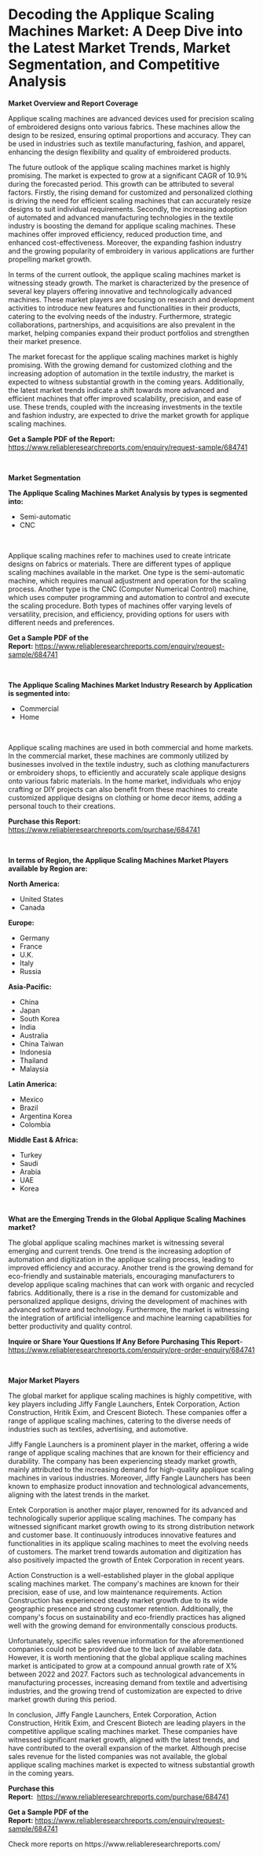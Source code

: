 <p><h1>Decoding the Applique Scaling Machines Market: A Deep Dive into the Latest Market Trends, Market Segmentation, and Competitive Analysis</h1></p><p><strong>Market Overview and Report Coverage</strong></p>
<p><p>Applique scaling machines are advanced devices used for precision scaling of embroidered designs onto various fabrics. These machines allow the design to be resized, ensuring optimal proportions and accuracy. They can be used in industries such as textile manufacturing, fashion, and apparel, enhancing the design flexibility and quality of embroidered products.</p><p>The future outlook of the applique scaling machines market is highly promising. The market is expected to grow at a significant CAGR of 10.9% during the forecasted period. This growth can be attributed to several factors. Firstly, the rising demand for customized and personalized clothing is driving the need for efficient scaling machines that can accurately resize designs to suit individual requirements. Secondly, the increasing adoption of automated and advanced manufacturing technologies in the textile industry is boosting the demand for applique scaling machines. These machines offer improved efficiency, reduced production time, and enhanced cost-effectiveness. Moreover, the expanding fashion industry and the growing popularity of embroidery in various applications are further propelling market growth.</p><p>In terms of the current outlook, the applique scaling machines market is witnessing steady growth. The market is characterized by the presence of several key players offering innovative and technologically advanced machines. These market players are focusing on research and development activities to introduce new features and functionalities in their products, catering to the evolving needs of the industry. Furthermore, strategic collaborations, partnerships, and acquisitions are also prevalent in the market, helping companies expand their product portfolios and strengthen their market presence.</p><p>The market forecast for the applique scaling machines market is highly promising. With the growing demand for customized clothing and the increasing adoption of automation in the textile industry, the market is expected to witness substantial growth in the coming years. Additionally, the latest market trends indicate a shift towards more advanced and efficient machines that offer improved scalability, precision, and ease of use. These trends, coupled with the increasing investments in the textile and fashion industry, are expected to drive the market growth for applique scaling machines.</p></p>
<p><strong>Get a Sample PDF of the Report:</strong> <a href="https://www.reliableresearchreports.com/enquiry/request-sample/684741">https://www.reliableresearchreports.com/enquiry/request-sample/684741</a></p>
<p>&nbsp;</p>
<p><strong>Market Segmentation</strong></p>
<p><strong>The Applique Scaling Machines Market Analysis by types is segmented into:</strong></p>
<p><ul><li>Semi-automatic</li><li>CNC</li></ul></p>
<p>&nbsp;</p>
<p><p>Applique scaling machines refer to machines used to create intricate designs on fabrics or materials. There are different types of applique scaling machines available in the market. One type is the semi-automatic machine, which requires manual adjustment and operation for the scaling process. Another type is the CNC (Computer Numerical Control) machine, which uses computer programming and automation to control and execute the scaling procedure. Both types of machines offer varying levels of versatility, precision, and efficiency, providing options for users with different needs and preferences.</p></p>
<p><strong>Get a Sample PDF of the Report:</strong>&nbsp;<a href="https://www.reliableresearchreports.com/enquiry/request-sample/684741">https://www.reliableresearchreports.com/enquiry/request-sample/684741</a></p>
<p>&nbsp;</p>
<p><strong>The Applique Scaling Machines Market Industry Research by Application is segmented into:</strong></p>
<p><ul><li>Commercial</li><li>Home</li></ul></p>
<p>&nbsp;</p>
<p><p>Applique scaling machines are used in both commercial and home markets. In the commercial market, these machines are commonly utilized by businesses involved in the textile industry, such as clothing manufacturers or embroidery shops, to efficiently and accurately scale applique designs onto various fabric materials. In the home market, individuals who enjoy crafting or DIY projects can also benefit from these machines to create customized applique designs on clothing or home decor items, adding a personal touch to their creations.</p></p>
<p><strong>Purchase this Report:</strong>&nbsp; <a href="https://www.reliableresearchreports.com/purchase/684741">https://www.reliableresearchreports.com/purchase/684741</a></p>
<p>&nbsp;</p>
<p><strong>In terms of Region, the Applique Scaling Machines Market Players available by Region are:</strong></p>
<p>
    <p> <strong> North America: </strong>
        <ul>
            <li>United States</li>
            <li>Canada</li>
        </ul>
        </p> 
    <p> <strong> Europe: </strong>
        <ul>
            <li>Germany</li>
            <li>France</li>
            <li>U.K.</li>
            <li>Italy</li>
            <li>Russia</li>
        </ul>
        </p> 
    <p> <strong> Asia-Pacific: </strong>
        <ul>
            <li>China</li>
            <li>Japan</li>
            <li>South Korea</li>
            <li>India</li>
            <li>Australia</li>
            <li>China Taiwan</li>
            <li>Indonesia</li>
            <li>Thailand</li>
            <li>Malaysia</li>
        </ul>
        </p> 
    <p> <strong> Latin America: </strong>
        <ul>
            <li>Mexico</li>
            <li>Brazil</li>
            <li>Argentina Korea</li>
            <li>Colombia</li>
        </ul>
        </p> 
    <p> <strong> Middle East & Africa: </strong>
        <ul>
            <li>Turkey</li>
            <li>Saudi</li>
            <li>Arabia</li>
            <li>UAE</li>
            <li>Korea</li>
        </ul>
    </p>
    </p>
<p>&nbsp;</p>
<p><strong>What are the Emerging Trends in the Global Applique Scaling Machines market?</strong></p>
<p><p>The global applique scaling machines market is witnessing several emerging and current trends. One trend is the increasing adoption of automation and digitization in the applique scaling process, leading to improved efficiency and accuracy. Another trend is the growing demand for eco-friendly and sustainable materials, encouraging manufacturers to develop applique scaling machines that can work with organic and recycled fabrics. Additionally, there is a rise in the demand for customizable and personalized applique designs, driving the development of machines with advanced software and technology. Furthermore, the market is witnessing the integration of artificial intelligence and machine learning capabilities for better productivity and quality control.</p></p>
<p><strong>Inquire or Share Your Questions If Any Before Purchasing This Report</strong>- <a href="https://www.reliableresearchreports.com/enquiry/pre-order-enquiry/684741">https://www.reliableresearchreports.com/enquiry/pre-order-enquiry/684741</a></p>
<p>&nbsp;</p>
<p><strong>Major Market Players</strong></p>
<p><p>The global market for applique scaling machines is highly competitive, with key players including Jiffy Fangle Launchers, Entek Corporation, Action Construction, Hritik Exim, and Crescent Biotech. These companies offer a range of applique scaling machines, catering to the diverse needs of industries such as textiles, advertising, and automotive.</p><p>Jiffy Fangle Launchers is a prominent player in the market, offering a wide range of applique scaling machines that are known for their efficiency and durability. The company has been experiencing steady market growth, mainly attributed to the increasing demand for high-quality applique scaling machines in various industries. Moreover, Jiffy Fangle Launchers has been known to emphasize product innovation and technological advancements, aligning with the latest trends in the market.</p><p>Entek Corporation is another major player, renowned for its advanced and technologically superior applique scaling machines. The company has witnessed significant market growth owing to its strong distribution network and customer base. It continuously introduces innovative features and functionalities in its applique scaling machines to meet the evolving needs of customers. The market trend towards automation and digitization has also positively impacted the growth of Entek Corporation in recent years.</p><p>Action Construction is a well-established player in the global applique scaling machines market. The company's machines are known for their precision, ease of use, and low maintenance requirements. Action Construction has experienced steady market growth due to its wide geographic presence and strong customer retention. Additionally, the company's focus on sustainability and eco-friendly practices has aligned well with the growing demand for environmentally conscious products.</p><p>Unfortunately, specific sales revenue information for the aforementioned companies could not be provided due to the lack of available data. However, it is worth mentioning that the global applique scaling machines market is anticipated to grow at a compound annual growth rate of X% between 2022 and 2027. Factors such as technological advancements in manufacturing processes, increasing demand from textile and advertising industries, and the growing trend of customization are expected to drive market growth during this period.</p><p>In conclusion, Jiffy Fangle Launchers, Entek Corporation, Action Construction, Hritik Exim, and Crescent Biotech are leading players in the competitive applique scaling machines market. These companies have witnessed significant market growth, aligned with the latest trends, and have contributed to the overall expansion of the market. Although precise sales revenue for the listed companies was not available, the global applique scaling machines market is expected to witness substantial growth in the coming years.</p></p>
<p><strong>Purchase this Report:</strong>&nbsp;&nbsp;<a href="https://www.reliableresearchreports.com/purchase/684741">https://www.reliableresearchreports.com/purchase/684741</a></p>
<p></p>
<p><strong>Get a Sample PDF of the Report:</strong>&nbsp;<a href="https://www.reliableresearchreports.com/enquiry/request-sample/684741">https://www.reliableresearchreports.com/enquiry/request-sample/684741</a></p>
<p>Check more reports on https://www.reliableresearchreports.com/</p>